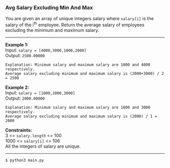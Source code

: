 ### Avg Salary Excluding Min And Max

You are given an array of unique integers salary where `salary[i]` is the salary of the i<sup>th</sup> employee. Return the average salary of employees excluding the minimum and maximum salary.

---
**Example 1:**  
Input: `salary = [4000,3000,1000,2000]`  
Output: `2500.00000`  
```
Explanation: Minimum salary and maximum salary are 1000 and 4000 respectively.
Average salary excluding minimum and maximum salary is (2000+3000) / 2 = 2500
```

**Example 2:**  
Input: `salary = [1000,2000,3000]`  
Output: `2000.00000`  
```
Explanation: Minimum salary and maximum salary are 1000 and 3000 respectively.
Average salary excluding minimum and maximum salary is (2000) / 1 = 2000
```

**Constraints:**  
3 <= `salary.length` <= 100  
1000 <= `salary[i]` <= 106  
All the integers of salary are unique.  

---
`$ python3 main.py`
